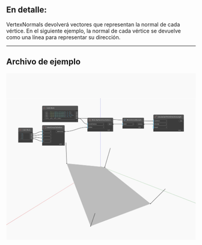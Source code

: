 ## En detalle:
VertexNormals devolverá vectores que representan la normal de cada vértice. En el siguiente ejemplo, la normal de cada vértice se devuelve como una línea para representar su dirección.
___
## Archivo de ejemplo

![VertexNormals](./Autodesk.DesignScript.Geometry.Mesh.VertexNormals_img.jpg)

